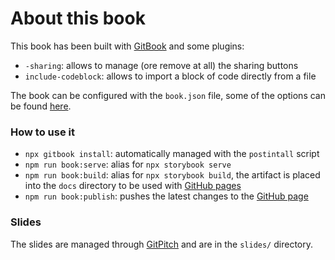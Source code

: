 # About this book

This book has been built with [GitBook](https://github.com/GitbookIO/gitbook/blob/master/docs/setup.md) and some plugins:

- `-sharing`: allows to manage (ore remove at all) the sharing buttons
- `include-codeblock`: allows to import a block of code directly from a file

The book can be configured with the `book.json` file, some of the options can be found [here](https://janicezhw.github.io/gitbook/startusegitbook/configInfo/bookjson.html).

### How to use it

- `npx gitbook install`: automatically managed with the `postintall` script
- `npm run book:serve`: alias for `npx storybook serve`
- `npm run book:build`: alias for `npx storybook build`, the artifact is placed into the `docs` directory to be used with [GitHub pages](https://pages.github.com)
- `npm run book:publish`: pushes the latest changes to the [GitHub page](https://noriste.github.io/reactjsday-2019-testing-course/)

### Slides

The slides are managed through [GitPitch](https://gitpitch.com) and are in the `slides/` directory.
